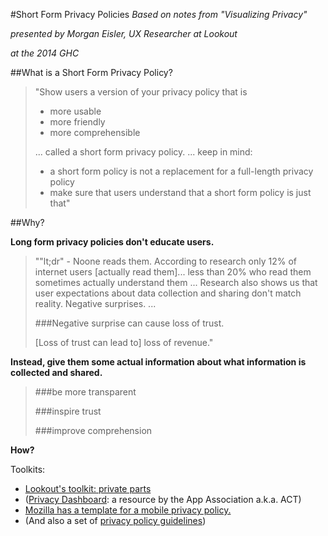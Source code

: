 #Short Form Privacy Policies
*Based on notes from "Visualizing Privacy"*

*presented by Morgan Eisler, UX Researcher at Lookout*

*at the 2014 GHC*

##What is a Short Form Privacy Policy?
> "Show users a version of your privacy policy that is
> * more usable
> * more friendly
> * more comprehensible
>
> ... called
> a short form privacy policy.
> ...
>   keep in mind:
>  * a short form policy is not a replacement for a full-length privacy policy
>  * make sure that users understand that a short form policy is just that"

##Why?

**Long form privacy policies don't educate users.**

> ""lt;dr" - Noone reads them.
> According to research
> only 12% of internet users [actually read them]...
> less than 20% who read them sometimes actually understand them ...
> Research also shows us that user expectations about
> data collection and sharing don't match reality.
> Negative surprises. ...
>
> ###Negative surprise can cause loss of trust.
>
> [Loss of trust can lead to] loss of revenue."

**Instead, give them some actual information about what information is collected and shared.**

> ###be more transparent
>
> ###inspire trust
>
> ###improve comprehension

**How?**

Toolkits:
 * [Lookout's toolkit: private parts][lookout-priv-pol-toolkit]
 * ([Privacy Dashboard][act-privacy-dashboard]: a resource by the App Association a.k.a. ACT)
 * [Mozilla has a template for a mobile privacy policy.][moz-priv-pol-template]
 * (And also a set of [privacy policy guidelines][moz-priv-pol-guidelines])

[lookout-priv-pol-toolkit]: https://github.com/lookout/private-parts
[act-privacy-dashboard]: http://actonline.org/projects/privacy-dashboard/
[moz-priv-pol-template]: https://github.com/flamsmark/privacy-policy-template
[moz-priv-pol-guidelines]: https://developer.mozilla.org/en-US/Marketplace/Publishing/Policies_and_Guidelines/Privacy_policies
